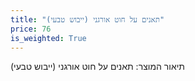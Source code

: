 ```yaml
---
title: "תאנים על חוט אורגני (ייבוש טבעי)"
price: 76
is_weighted: True
---
```


תיאור המוצר: תאנים על חוט אורגני (ייבוש טבעי)
